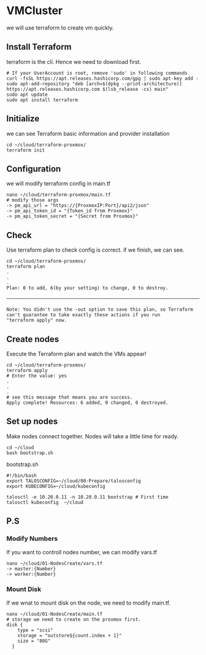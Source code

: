 # VMCluster
we will use terraform to create vm quickly.
## Install Terraform
terraform is the cli.
Hence we need to download first.
```
# If your UserAccount is root, remove 'sudo' in following commands
curl -fsSL https://apt.releases.hashicorp.com/gpg | sudo apt-key add -
sudo apt-add-repository "deb [arch=$(dpkg --print-architecture)] https://apt.releases.hashicorp.com $(lsb_release -cs) main"
sudo apt update
sudo apt install terraform
```

## Initialize
we can see Terraform basic information and provider installation
```
cd ~/cloud/terraform-proxmox/
terraform init
```
## Configuration
we will modify terraform config in main.tf
```
nano ~/cloud/terraform-proxmox/main.tf
# modify those args
-> pm_api_url = "https://{ProxmoxIP:Port}/api2/json"
-> pm_api_token_id = "{Token_id from Proxmox}"
-> pm_api_token_secret = "{Secret from Proxmox}"
```
## Check
Use terraform plan to check config is correct.
if we finish, we can see.
```
cd ~/cloud/terraform-proxmox/
terraform plan
.
.
.
Plan: 0 to add, 6(by your setting) to change, 0 to destroy.

───────────────────────────────────────────────────────────────────────────────────────────────────────────────────────────────────────

Note: You didn't use the -out option to save this plan, so Terraform can't guarantee to take exactly these actions if you run
"terraform apply" now.
```
## Create nodes
Execute the Terraform plan and watch the VMs appear!
```
cd ~/cloud/terraform-proxmox/
terraform apply
# Enter the value: yes
.
.
.
# see this message that means you are success.
Apply complete! Resources: 6 added, 0 changed, 0 destroyed.
```
## Set up nodes
Make nodes connect together.
Nodes will take a little time for ready.
```
cd ~/cloud
bash bootstrap.sh
```
bootstrap.sh
```
#!/bin/bash
export TALOSCONFIG=~/cloud/00-Prepare/talosconfig
export KUBECONFIG=~/cloud/kubeconfig

talosctl -e 10.20.0.11 -n 10.20.0.11 bootstrap # First time
talosctl kubeconfig  ~/cloud

```
## P.S
### Modify Numbers
If you want to controll nodes number, we can modify vars.tf
```
nano ~/cloud/01-NodesCreate/vars.tf 
-> master:{Number} 
-> worker:{Number}
```
### Mount Disk
If we wnat to mount disk on the node, we need to modify main.tf.
```
nano ~/cloud/01-NodesCreate/main.tf
# storage we need to create on the proxmox first. 
disk {
    type = "scsi"
    storage = "outstore${count.index + 1}"
    size = "80G"
  }

```